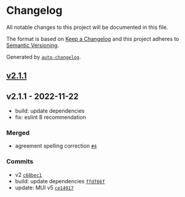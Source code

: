 # Changelog

All notable changes to this project will be documented in this file.

The format is based on [Keep a Changelog](https://keepachangelog.com/en/1.0.0/)
and this project adheres to [Semantic Versioning](https://semver.org/spec/v2.0.0.html).

Generated by [`auto-changelog`](https://github.com/CookPete/auto-changelog).

## [v2.1.1](https://github.com/awran5/react-material-ui-step-form/compare/v2.1.1...v2.1.1)

## v2.1.1 - 2022-11-22

- build: update dependencies
- fix: eslint 8 recommendation

### Merged

- agreement spelling correction [`#4`](https://github.com/awran5/react-material-ui-step-form/pull/4)

### Commits

- v2 [`c68bec1`](https://github.com/awran5/react-material-ui-step-form/commit/c68bec100893c2ec1efefcbd454c353d4f37ba8c)
- build: update dependencies [`ffdf66f`](https://github.com/awran5/react-material-ui-step-form/commit/ffdf66f5c36b09a4073c47e99306ff727263881b)
- update: MUI v5 [`ce14917`](https://github.com/awran5/react-material-ui-step-form/commit/ce14917d116f512ab6aba210c60be1ffab7f67b8)

